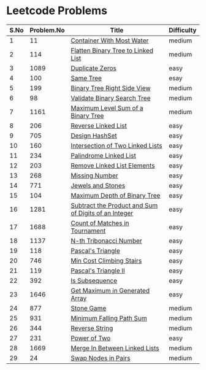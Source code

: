 # Leetcode Problems

| S.No | Problem.No | Title                                                                                                                                       | Difficulty |
| ---- | ---------- | ------------------------------------------------------------------------------------------------------------------------------------------- | ---------- |
| 1    | 11         | [Container With Most Water](https://leetcode.com/problems/container-with-most-water/)                                                       | medium     |
| 2    | 114        | [Flatten Binary Tree to Linked List](https://leetcode.com/problems/flatten-binary-tree-to-linked-list/)                                     | medium     |
| 3    | 1089       | [Duplicate Zeros](https://leetcode.com/problems/duplicate-zeros/)                                                                           | easy       |
| 4    | 100        | [Same Tree](https://leetcode.com/problems/same-tree/)                                                                                       | esay       |
| 5    | 199        | [Binary Tree Right Side View](https://leetcode.com/problems/binary-tree-right-side-view/)                                                   | medium     |
| 6    | 98         | [ Validate Binary Search Tree](https://leetcode.com/problemsvalidate-binary-search-tree)                                                    | medium     |
| 7    | 1161       | [Maximum Level Sum of a Binary Tree](https://leetcode.com/problems/maximum-level-sum-of-a-binary-tree/)                                     | medium     |
| 8    | 206        | [Reverse Linked List](https://leetcode.com/problems/reverse-linked-list/)                                                                   | easy       |
| 9    | 705        | [Design HashSet](https://leetcode.com/problems/design-hashset/)                                                                             | easy       |
| 10   | 160        | [Intersection of Two Linked Lists](https://leetcode.com/problems/intersection-of-two-linked-lists/)                                         | easy       |
| 11   | 234        | [Palindrome Linked List](https://leetcode.com/problems/palindrome-linked-list/)                                                             | easy       |
| 12   | 203        | [Remove Linked List Elements](https://leetcode.com/problems/remove-linked-list-elements/)                                                   | easy       |
| 13   | 268        | [Missing Number](https://leetcode.com/problems/missing-number/)                                                                             | easy       |
| 14   | 771        | [Jewels and Stones](https://leetcode.com/problems/jewels-and-stones/submissions/)                                                           | easy       |
| 15   | 104        | [Maximum Depth of Binary Tree](https://leetcode.com/problems/maximum-depth-of-binary-tree/)                                                 | easy       |
| 16   | 1281       | [Subtract the Product and Sum of Digits of an Integer](https://leetcode.com/problems/subtract-the-product-and-sum-of-digits-of-an-integer/) | easy       |
| 17   | 1688       | [Count of Matches in Tournament](https://leetcode.com/problems/count-of-matches-in-tournament/)                                             | easy       |
| 18   | 1137       | [N-th Tribonacci Number](https://leetcode.com/problems/n-th-tribonacci-number/)                                                             | easy       |
| 19   | 118        | [Pascal's Triangle](https://leetcode.com/problems/pascals-triangle/)                                                                        | easy       |
| 20   | 746        | [Min Cost Climbing Stairs](https://leetcode.com/problems/min-cost-climbing-stairs/)                                                         | easy       |
| 21   | 119        | [Pascal's Triangle II](https://leetcode.com/problems/pascals-triangle-ii/)                                                                  | easy       |
| 22   | 392        | [Is Subsequence](https://leetcode.com/problems/is-subsequence/)                                                                             | easy       |
| 23   | 1646       | [Get Maximum in Generated Array](https://leetcode.com/problems/get-maximum-in-generated-array/)                                             | easy       |
| 24   | 877        | [Stone Game](https://leetcode.com/problems/stone-game/)                                                                                     | medium     |
| 25   | 931        | [Minimum Falling Path Sum](https://leetcode.com/problems/minimum-falling-path-sum/)                                                         | medium     |
| 26   | 344        | [Reverse String](https://leetcode.com/problems/reverse-string/)                                                                             | medium     |
| 27   | 231        | [Power of Two](https://leetcode.com/problems/power-of-two/)                                                                                 | easy       |
| 28   | 1669       | [Merge In Between Linked Lists](https://leetcode.com/problems/merge-in-between-linked-lists/)                                               | medium     |
| 29   | 24         | [Swap Nodes in Pairs](https://leetcode.com/problems/swap-nodes-in-pairs/)                                                                   | medium     |
